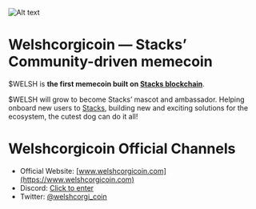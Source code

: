 ![Alt text](/Welshcorgicoin/Welshcorgicoin/blob/main/logos/twitter_background_image.png)

# Welshcorgicoin — Stacks’ Community-driven memecoin

$WELSH is **the first memecoin built on [Stacks blockchain](https://github.com/blockstack/stacks-blockchain)**. 

$WELSH will grow to become Stacks’ mascot and ambassador. Helping onboard new users to [Stacks](https://www.stacks.co/), building new and exciting solutions for the ecosystem, the cutest dog can do it all!

Welshcorgicoin Official Channels
================================
* Official Website: [www.welshcorgicoin.com](https://www.welshcorgicoin.com)
* Discord: [Click to enter](http://discord.gg/VTdRpW7ckk)
* Twitter: [@welshcorgi_coin](https://twitter.com/welshcorgi_coin)
